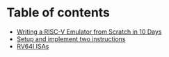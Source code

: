 # Table of contents

* [Writing a RISC-V Emulator from Scratch in 10 Days](README.md)
* [Setup and implement two instructions](setup-and-implement-one-instruction.md)
* [RV64I ISAs](rv64i-isas.md)

